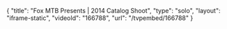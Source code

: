 {
    "title": "Fox MTB Presents | 2014 Catalog Shoot",
    "type": "solo",
    "layout": "iframe-static",
    "videoId": "166788",
    "url": "\/tvpembed\/166788"
}